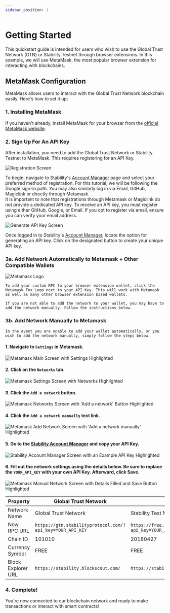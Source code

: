 ```yaml
---
sidebar_position: 1
---
```


# Getting Started 

This quickstart guide is intended for users who wish to use the Global Trust Network (GTN) or Stability Testnet through browser extensions. In this example, we will use MetaMask, the most popular browser extension for interacting with blockchains.


## MetaMask Configuration

MetaMask allows users to interact with the Global Trust Network blockchain easily. Here's how to set it up:

### 1. Installing MetaMask

If you haven't already, install MetaMask for your browser from the [official MetaMask website](https://metamask.io/download/).

### 2. Sign Up For An API Key

After installation, you need to add the Global Trust Network or Stability Testnet to MetaMask. This requires registering for an API Key.

![Registration Screen](../../static/img/connect2.png)

To begin, navigate to Stability's [Account Manager](https://account.stabilityprotocol.com/keys) page and select your preferred method of registration. For this tutorial, we will be following the Google sign-in path. You may also similarly log in via Email, GitHub, Magiclink or directly through Metamask.  
It is important to note that registrations through Metamask or Magiclink do not provide a dedicated API key. To receive an API key, you must register using either GitHub, Google, or Email. 
If you opt to register via email, ensure you can verify your email address.

![Generate API Key Screen](../../static/img/createapi.png)

Once logged in to Stability's [Account Manager](https://account.stabilityprotocol.com/keys), locate the option for generating an API key. Click on the designated button to create your unique API key.


### 3a. Add Network Automatically to Metamask + Other Compatible Wallets

![Metamask Logo](../../static/img/metamaskarrow.png)

    To add your custom RPC to your browser extension wallet, click the Metamask Fox Logo next to your API Key. This will work with Metamask as well as many other browser extension based wallets. 

    If you are not able to add the network to your wallet, you may have to add the network manually. Follow the instructions below.

### 3b. Add Network Manually to Metamask

    In the event you are unable to add your wallet automatically, or you wish to add the network manually, simply follow the steps below.

####     1. Navigate to `Settings` in Metamask.

![Metamask Main Screen with Settings Highlighted](../../static/img/metamasksettings.png)

####     2. Click on the `Networks` tab.

![Metamask Settings Screen with Networks Highlighted](../../static/img/metamasknetworks.png)

####    3. Click the `Add a network` button.

![Metamask Networks Screen with 'Add a network' Button Highlighted](../../static/img/metamaskaddnetwork.png)

####     4. Click the `Add a network manually` text link.

![Metamask Add Network Screen with 'Add a network manually' Highlighted](../../static/img/metamaskaddanetworkmanually.png)

####     5. Go to the [Stability Account Manager](https://account.stabilityprotocol.com/keys) and copy your API Key.

![Stability Account Manager Screen with an Example API Key Highlighted](../../static/img/apikeyhighlight.png)

####     6. Fill out the network settings using the details below. Be sure to replace the `YOUR_API_KEY` with your own API Key. Afterward, click Save.
    
![Metamask Manual Network Screen with Details Filled and Save Button Highlighted](../../static/img/metamaskmanualnetworksave.png)



| **Property**               | **Global Trust Network**                                       | **Stability Testnet**                                               |
|----------------------------|-----------------------------------------------------------------|----------------------------------------------------------------------|
| Network Name               | Global Trust Network                                           | Stability Test Net                                                   |
| New RPC URL                | `https://gtn.stabilityprotocol.com/?api_key=YOUR_API_KEY`      | `https://free.testnet.stabilityprotocol.com/?api_key=YOUR_API_KEY` |
| Chain ID                   | 101010                                                          | 20180427                                                             |
| Currency Symbol            | FREE                                                            | FREE                                                                 |
| Block Explorer URL         | `https://stability.blockscout.com/`                             | `https://stability-testnet.blockscout.com/`                          |

    
### 4. Complete!

You're now connected to our blockchain network and ready to make transactions or interact with smart contracts!


